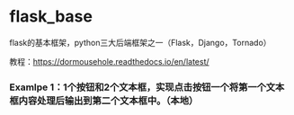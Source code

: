 # flask_base
flask的基本框架，python三大后端框架之一（Flask，Django，Tornado）

教程：https://dormousehole.readthedocs.io/en/latest/

### Examlpe 1：1个按钮和2个文本框，实现点击按钮一个将第一个文本框内容处理后输出到第二个文本框中。（本地）
